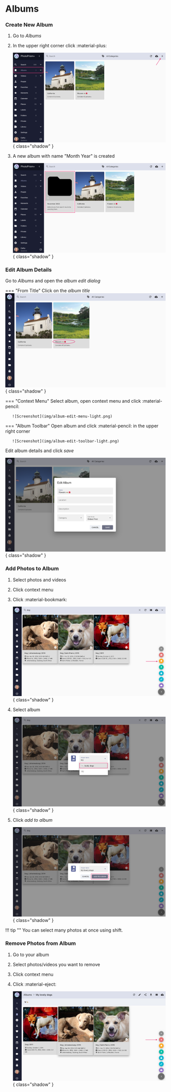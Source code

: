 # Albums #
### Create New Album ###

1. Go to *Albums*
2. In the upper right corner click :material-plus:

    ![Screenshot](img/create-album-light.png){ class="shadow" }
    
3. A new album with name "Month Year" is created

    ![Screenshot](img/album-name-1-light.png){ class="shadow" }

### Edit Album Details ###
Go to *Albums* and open the *album edit dialog*
  
=== "From Title"
      Click on the *album title*
      ![Screenshot](img/album-edit-title-light.png){ class="shadow" }
   
=== "Context Menu"
      Select album, open context menu and click :material-pencil:
    
       ![Screenshot](img/album-edit-menu-light.png)
   
=== "Album Toolbar"
       Open album and click :material-pencil: in the upper right corner
    
       ![Screenshot](img/album-edit-toolbar-light.png)

Edit album details and click *save*

![Screenshot](img/album-edit-light.png){ class="shadow" }
    

### Add Photos to Album ###

1. Select photos and videos
2. Click context menu
3. Click :material-bookmark:

    ![Screenshot](img/add-photo-album-1-light.png){ class="shadow" }
    
4. Select album

    ![Screenshot](img/add-photo-album-2-light.png){ class="shadow" }
    
5. Click *add to album*

    ![Screenshot](img/add-photo-album-3-light.png){ class="shadow" }

!!! tip ""
    You can select many photos at once using shift.

### Remove Photos from Album ###

1. Go to your album
3. Select photos/videos you want to remove
4. Click context menu
5. Click :material-eject:

    ![Screenshot](img/remove-from-album-1-light.png){ class="shadow" }

